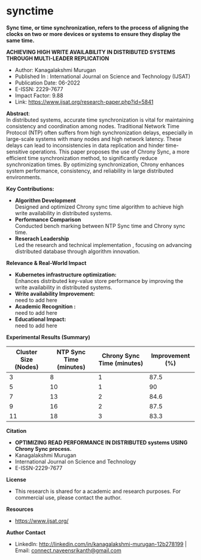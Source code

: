 # synctime
**Sync time, or time synchronization, refers to the process of aligning the clocks on two or more devices or systems to ensure they display the same time.**

**ACHIEVING HIGH WRITE AVAILABILITY IN DISTRIBUTED SYSTEMS THROUGH MULTI-LEADER REPLICATION** 
* Author: Kanagalakshmi Murugan
* Published In : International Journal on Science and Technology (IJSAT)
* Publication Date: 06-2022
* E-ISSN: 2229-7677
* Impact Factor: 9.88
* Link: https://www.ijsat.org/research-paper.php?id=5841

**Abstract**:\
In distributed systems, accurate time synchronization is vital for maintaining consistency and coordination among nodes. Traditional Network Time Protocol (NTP) often suffers from high synchronization delays, especially in large-scale systems with many nodes and high network latency. These delays can lead to inconsistencies in data replication and hinder time-sensitive operations. This paper proposes the use of Chrony Sync, a more efficient time synchronization method, to significantly reduce synchronization times. By optimizing synchronization, Chrony enhances system performance, consistency, and reliability in large distributed environments.

**Key Contributions:** 
* **Algorithm Development** \
  Designed and optimized Chrony sync time algorithm to achieve high write availability in distributed systems.
* **Performance Comparison** \
  Conducted bench marking between NTP Sync time and Chrony sync time.
* **Reserach Leadership** \
  Led the research and technical implementation , focusing on advancing distributed database through algorithm innovation.

**Relevance & Real-World Impact**
* **Kubernetes infrastructure optimization:**\
    Enhances distributed key-value store performance by improving the write availability in distributed systems.
* **Write availability Improvement:** \
    need to add here
* **Academic Recognition :** \
    need to add here
* **Educational Impact:** \
    need to add here

**Experimental Results (Summary)**


| Cluster Size (Nodes) | NTP Sync Time (minutes) | Chrony Sync Time (minutes) | Improvement (%) |
| ---------------------| ----------------------- | -------------------------- | ----------------|
| 3                    | 8                       | 1                          | 87.5            |
| 5                    | 10                      | 1                          | 90              |
| 7                    | 13                      | 2                          | 84.6            |
| 9                    | 16                      | 2                          | 87.5            |
| 11                   | 18                      | 3                          | 83.3            |

**Citation**
* **OPTIMIZING READ PERFORMANCE IN DISTRIBUTED systems USING Chrony Sync process.**
*   Kanagalakshmi Murugan
*   International Journal on Science and Technology
*   E-ISSN-2229-7677

**License**
* This research is shared for a academic and research purposes. For commercial use, please contact the author.

**Resources**
* https://www.ijsat.org/

**Author Contact** 
  * LinkedIn: http://linkedin.com/in/kanagalakshmi-murugan-12b278199 |  Email: connect.naveensrikanth@gmail.com
